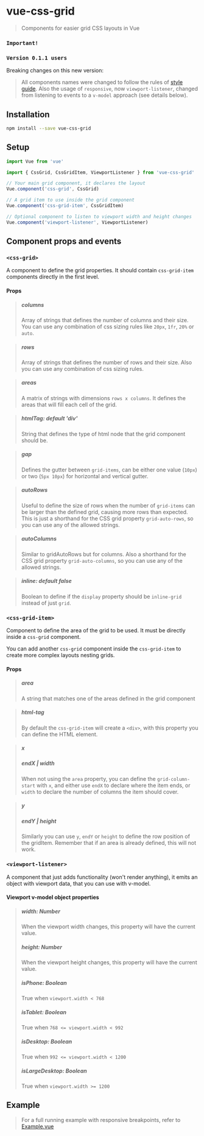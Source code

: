 # vue-css-grid

>Components for easier grid CSS layouts in Vue

### `Important!`
### `Version 0.1.1 users`
Breaking changes on this new version:
>All components names were changed to follow the rules of [style guide](https://vuejs.org/v2/style-guide/).
>Also the usage of `responsive`, now `viewport-listener`, changed from listening to events to a `v-model` approach (see details below).

## Installation

``` bash
npm install --save vue-css-grid
```

## Setup

```javascript
import Vue from 'vue'

import { CssGrid, CssGridItem, ViewportListener } from 'vue-css-grid'

// Your main grid component, it declares the layout
Vue.component('css-grid', CssGrid)

// A grid item to use inside the grid component
Vue.component('css-grid-item', CssGridItem)

// Optional component to listen to viewport width and height changes
Vue.component('viewport-listener', ViewportListener)

```



## Component props and events
### `<css-grid>`
A component to define the grid properties. It should contain `css-grid-item` components directly in the first level.
#### Props
>##### columns
>Array of strings that defines the number of columns and their size.
>You can use any combination of css sizing rules like `20px`, `1fr`, `20%` or `auto`.

>##### rows
>Array of strings that defines the number of rows and their size.
>Also you can use any combination of css sizing rules.

>##### areas
>A matrix of strings with dimensions `rows x columns`.
>It defines the areas that will fill each cell of the grid.

>##### htmlTag: default 'div'
>String that defines the type of html node that the grid component should be.

>##### gap
>Defines the gutter between `grid-items`, can be either one value (`10px`) or two (`5px 10px`) for horizontal and vertical gutter.

>##### autoRows
>Useful to define the size of rows when the number of `grid-items` can be larger than the defined grid, causing more rows than expected.
>This is just a shorthand for the CSS grid property `grid-auto-rows`, so you can use any of the allowed strings.

>##### autoColumns
>Similar to gridAutoRows but for columns. Also a shorthand for the CSS grid property `grid-auto-columns`, so you can use any of the allowed strings.


>##### inline: default false
>Boolean to define if the `display` property should be `inline-grid` instead of just `grid`.


### `<css-grid-item>`
Component to define the area of the grid to be used. It must be directly inside a `css-grid` component.

You can add another `css-grid` component inside the `css-grid-item` to create more complex layouts nesting grids.
#### Props
>##### area
>A string that matches one of the areas defined in the grid component

>##### html-tag
>By default the `css-grid-item` will create a `<div>`, with this property you can define the HTML element.

>##### x
>##### endX | width
>When not using the `area` property, you can define the `grid-column-start` with `x`, and either use `endX` to declare where the item ends, or `width` to declare the number of columns the item should cover.

>##### y
>##### endY | height
>Similarly you can use `y`, `endY` or `height` to define the row position of the gridItem. Remember that if an area is already defined, this will not work.

### `<viewport-listener>`
A component that just adds functionality (won't render anything), it emits an object with viewport data, that you can use with v-model.

#### Viewport v-model object properties
>##### width: Number
>When the viewport width changes, this property will have the current value.
>##### height: Number
>When the viewport height changes, this property will have the current value.
>##### isPhone: Boolean
>True when `viewport.width < 768`
>##### isTablet: Boolean
>True when `768 <= viewport.width < 992`
>##### isDesktop: Boolean
>True when `992 <= viewport.width < 1200`
>##### isLargeDesktop: Boolean
>True when `viewport.width >= 1200`

## Example
>For a full running example with responsive breakpoints, refer to [Example.vue](./src/Example.vue)

